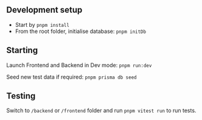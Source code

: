 ## Development setup

- Start by `pnpm install`
- From the root folder, initialise database: `pnpm initDb`

## Starting

Launch Frontend and Backend in Dev mode: `pnpm run:dev`

 Seed new test data if required: `pnpm prisma db seed`


## Testing

 Switch to `/backend` or `/frontend` folder and run `pnpm vitest run` to run tests.